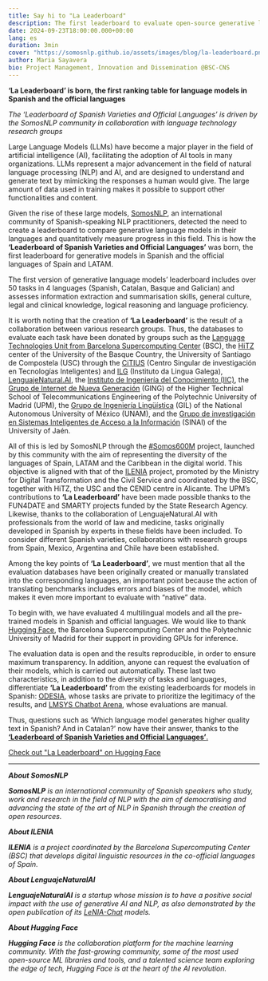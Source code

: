 ```yaml
---
title: Say hi to "La Leaderboard"
description: The first leaderboard to evaluate open-source generative language models in Spanish and official languages
date: 2024-09-23T18:00:00.000+00:00
lang: es
duration: 3min
cover: "https://somosnlp.github.io/assets/images/blog/la-leaderboard.png"
author: Maria Sayavera
bio: Project Management, Innovation and Dissemination @BSC-CNS
---
```


**‘La Leaderboard’ is born, the first ranking table for language models in Spanish and the official languages**

*The ‘Leaderboard of Spanish Varieties and Official Languages’ is driven by the SomosNLP community in collaboration with language technology research groups*

Large Language Models (LLMs) have become a major player in the field of artificial intelligence (AI), facilitating the adoption of AI tools in many organizations. LLMs represent a major advancement in the field of natural language processing (NLP) and AI, and are designed to understand and generate text by mimicking the responses a human would give. The large amount of data used in training makes it possible to support other functionalities and content.

Given the rise of these large models, [SomosNLP](https://somosnlp.org/), an international community of Spanish-speaking NLP practitioners, detected the need to create a leaderboard to compare generative language models in their languages and quantitatively measure progress in this field. This is how the **‘Leaderboard of Spanish Varieties and Official Languages’** was born, the first leaderboard for generative models in Spanish and the official languages of Spain and LATAM.

The first version of generative language models’ leaderboard includes over 50 tasks in 4 languages (Spanish, Catalan, Basque and Galician) and assesses information extraction and summarisation skills, general culture, legal and clinical knowledge, logical reasoning and language proficiency.

It is worth noting that the creation of **‘La Leaderboard’** is the result of a collaboration between various research groups. Thus, the databases to evaluate each task have been donated by groups such as the [Language Technologies Unit from Barcelona Supercomputing Center](https://www.bsc.es/discover-bsc/organisation/research-departments/language-technologies-unit) (BSC), the [HiTZ](https://www.hitz.eus/) center of the University of the Basque Country, the University of Santiago de Compostela (USC) through the [CiTIUS](https://citius.gal/es/) (Centro Singular de investigación en Tecnologías Inteligentes) and [ILG](https://ilg.usc.gal/es) (Instituto da Lingua Galega), [LenguajeNatural.AI](https://lenguajenatural.ai/), the [Instituto de Ingeniería del Conocimiento (IIC)](https://www.iic.uam.es/), the [Grupo de Internet de Nueva Generación](https://www.upm.es/observatorio/vi/index.jsp?pageac=estructuras/grupo.jsp&idGrupo=261) (GING) of the Higher Technical School of Telecommunications Engineering of the Polytechnic University of Madrid (UPM), the [Grupo de Ingeniería Lingüística](http://grupos.iingen.unam.mx/iling/es-mx/Paginas/default.aspx) (GIL) of the National Autonomous University of México (UNAM), and the [Grupo de investigación en Sistemas Inteligentes de Acceso a la Información](https://sinai.ujaen.es/) (SINAI) of the University of Jaén.

All of this is led by SomosNLP through the [#Somos600M](https://somosnlp.org/somos600m) project, launched by this community with the aim of representing the diversity of the languages of Spain, LATAM and the Caribbean in the digital world. This objective is aligned with that of the [ILENIA](https://proyectoilenia.es/) project, promoted by the Ministry for Digital Transformation and the Civil Service and coordinated by the BSC, together with HiTZ, the USC and the CENID centre in Alicante. The UPM’s contributions to **‘La Leaderboard’** have been made possible thanks to the FUN4DATE and SMARTY projects funded by the State Research Agency. Likewise, thanks to the collaboration of LenguajeNatural.AI with professionals from the world of law and medicine, tasks originally developed in Spanish by experts in these fields have been included. To consider different Spanish varieties, collaborations with research groups from Spain, Mexico, Argentina and Chile have been established.

Among the key points of **‘La Leaderboard’**, we must mention that all the evaluation databases have been originally created or manually translated into the corresponding languages, an important point because the action of translating benchmarks includes errors and biases of the model, which makes it even more important to evaluate with “native” data.

To begin with, we have evaluated 4 multilingual models and all the pre-trained models in Spanish and official languages. We would like to thank [Hugging Face](https://huggingface.co), the Barcelona Supercomputing Center and the Polytechnic University of Madrid for their support in providing GPUs for inference.

The evaluation data is open and the results reproducible, in order to ensure maximum transparency. In addition, anyone can request the evaluation of their models, which is carried out automatically. These last two characteristics, in addition to the diversity of tasks and languages, differentiate **‘La Leaderboard’** from the existing leaderboards for models in Spanish: [ODESIA](https://leaderboard.odesia.uned.es/), whose tasks are private to prioritize the legitimacy of the results, and [LMSYS Chatbot Arena](https://huggingface.co/spaces/lmsys/chatbot-arena-leaderboard), whose evaluations are manual.

Thus, questions such as ‘Which language model generates higher quality text in Spanish? And in Catalan?’ now have their answer, thanks to the [**‘Leaderboard of Spanish Varieties and Official Languages’**.](https://huggingface.co/spaces/la-leaderboard/la-leaderboard)

<a href="https://hf.co/spaces/la-leaderboard/la-leaderboard" target="_blank" class="button-accent center">Check out "La Leaderboard" on Hugging Face</a>

---

***About SomosNLP***

***SomosNLP** is an international community of Spanish speakers who study, work and research in the field of NLP with the aim of democratising and advancing the state of the art of NLP in Spanish through the creation of open resources.*

***About ILENIA***

***ILENIA** is a project coordinated by the Barcelona Supercomputing Center (BSC) that develops digital linguistic resources in the co-official languages of Spain.*

***About LenguajeNaturalAI***

***LenguajeNaturalAI** is a startup whose mission is to have a positive social impact with the use of generative AI and NLP, as also demonstrated by the open publication of its [LeNIA-Chat](https://lenguajenatural.ai/nuevo-llm-espanol-lenia-chat-1-5b/) models.*

***About Hugging Face***

***Hugging Face** is the collaboration platform for the machine learning community. With the fast-growing community, some of the most used open-source ML libraries and tools, and a talented science team exploring the edge of tech, Hugging Face is at the heart of the AI revolution.*
